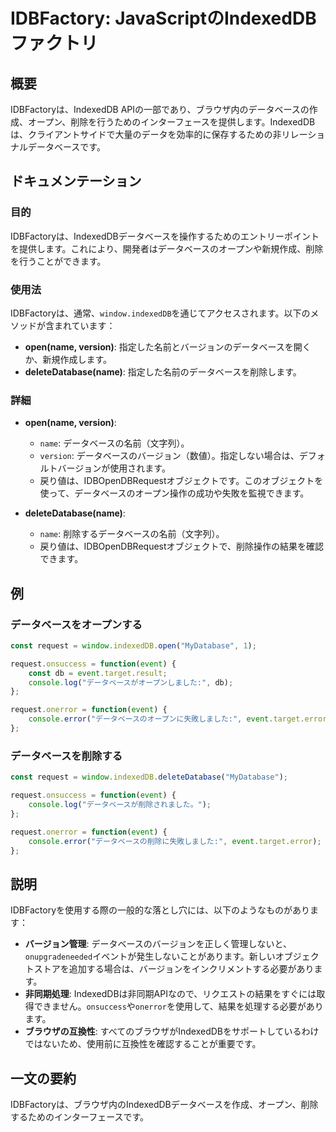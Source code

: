<!--
Meta Description: # IDBFactory: JavaScriptのIndexedDBファクトリ ## 概要 IDBFactoryは、IndexedDB APIの一部であり、ブラウザ内のデータベースの作成、オープン、削除を行うためのインターフェースを提供します。IndexedDBは、クライアントサイドで大量のデータを...
Meta Keywords: event, name, request, idbfactoryは, indexeddb
-->

# IDBFactory: JavaScriptのIndexedDBファクトリ

## 概要
IDBFactoryは、IndexedDB APIの一部であり、ブラウザ内のデータベースの作成、オープン、削除を行うためのインターフェースを提供します。IndexedDBは、クライアントサイドで大量のデータを効率的に保存するための非リレーショナルデータベースです。

## ドキュメンテーション

### 目的
IDBFactoryは、IndexedDBデータベースを操作するためのエントリーポイントを提供します。これにより、開発者はデータベースのオープンや新規作成、削除を行うことができます。

### 使用法
IDBFactoryは、通常、`window.indexedDB`を通じてアクセスされます。以下のメソッドが含まれています：

- **open(name, version)**: 指定した名前とバージョンのデータベースを開くか、新規作成します。
- **deleteDatabase(name)**: 指定した名前のデータベースを削除します。

### 詳細
- **open(name, version)**: 
  - `name`: データベースの名前（文字列）。
  - `version`: データベースのバージョン（数値）。指定しない場合は、デフォルトバージョンが使用されます。
  - 戻り値は、IDBOpenDBRequestオブジェクトです。このオブジェクトを使って、データベースのオープン操作の成功や失敗を監視できます。

- **deleteDatabase(name)**:
  - `name`: 削除するデータベースの名前（文字列）。
  - 戻り値は、IDBOpenDBRequestオブジェクトで、削除操作の結果を確認できます。

## 例

### データベースをオープンする
```javascript
const request = window.indexedDB.open("MyDatabase", 1);

request.onsuccess = function(event) {
    const db = event.target.result;
    console.log("データベースがオープンしました:", db);
};

request.onerror = function(event) {
    console.error("データベースのオープンに失敗しました:", event.target.error);
};
```

### データベースを削除する
```javascript
const request = window.indexedDB.deleteDatabase("MyDatabase");

request.onsuccess = function(event) {
    console.log("データベースが削除されました。");
};

request.onerror = function(event) {
    console.error("データベースの削除に失敗しました:", event.target.error);
};
```

## 説明
IDBFactoryを使用する際の一般的な落とし穴には、以下のようなものがあります：

- **バージョン管理**: データベースのバージョンを正しく管理しないと、`onupgradeneeded`イベントが発生しないことがあります。新しいオブジェクトストアを追加する場合は、バージョンをインクリメントする必要があります。
- **非同期処理**: IndexedDBは非同期APIなので、リクエストの結果をすぐには取得できません。`onsuccess`や`onerror`を使用して、結果を処理する必要があります。
- **ブラウザの互換性**: すべてのブラウザがIndexedDBをサポートしているわけではないため、使用前に互換性を確認することが重要です。

## 一文の要約
IDBFactoryは、ブラウザ内のIndexedDBデータベースを作成、オープン、削除するためのインターフェースです。